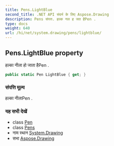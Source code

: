 ```yaml
---
title: Pens.LightBlue
second_title: .NET API संदर्भ के लिए Aspose.Drawing
description: Pens संपत्त. हल्क नल ह जत हैPen .
type: docs
weight: 640
url: /hi/net/system.drawing/pens/lightblue/
---
```

## Pens.LightBlue property

हल्का नीला हो जाता हैPen .

```csharp
public static Pen LightBlue { get; }
```

### संपत्ति मूल्य

हल्का नीलाPen .

### यह सभी देखें

* class [Pen](../../pen/)
* class [Pens](../)
* नाम स्थान [System.Drawing](../../pens/)
* सभा [Aspose.Drawing](../../../)


